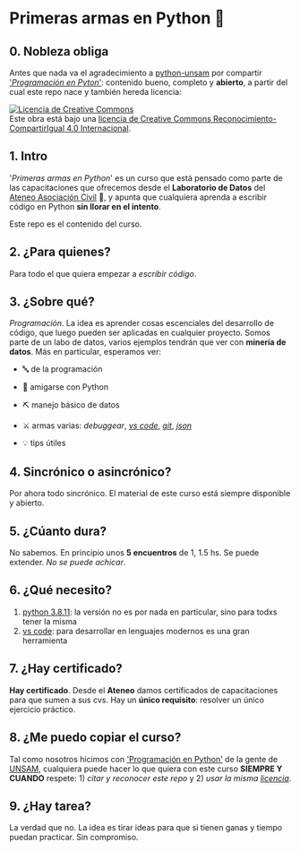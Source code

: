 # Primeras armas en Python 🐍

## 0. Nobleza obliga
Antes que nada va el agradecimiento a [python-unsam](https://github.com/python-unsam) por compartir ['*Programación en Pyton*'](https://github.com/python-unsam/Programacion_en_Python_UNSAM): contenido bueno, completo y **abierto**, a partir del cual este repo nace y también hereda licencia:

<a rel="license" href="http://creativecommons.org/licenses/by-sa/4.0/"><img alt="Licencia de Creative Commons" style="border-width:0" src="https://i.creativecommons.org/l/by-sa/4.0/88x31.png" /></a><br />Este obra está bajo una <a rel="license" href="http://creativecommons.org/licenses/by-sa/4.0/deed.es">licencia de Creative Commons Reconocimiento-CompartirIgual 4.0 Internacional</a>.

## 1. Intro
'*Primeras armas en Python*' es un curso que está pensado como parte de las capacitaciones que ofrecemos desde el **Laboratorio de Datos** del [Ateneo Asociación Civil](https://elateneo.org.ar/) 🤖, y apunta que cualquiera aprenda a escribir código en Python **sin llorar en el intento**.

Este repo es el contenido del curso.

## 2. ¿Para quienes?
Para todo el que quiera empezar a *escribir código*.

## 3. ¿Sobre qué?
*Programación*. La idea es aprender cosas escenciales del desarrollo de código, que luego pueden ser aplicadas en cualquier proyecto. Somos parte de un labo de datos, varios ejemplos tendrán que ver con **minería de datos**. Más en particular, esperamos ver:

- 🔤 de la programación

- 🐍 amigarse con Python

- ⛏️ manejo básico de datos

- ⚔️ armas varias: *debuggear*, [*vs code*](https://code.visualstudio.com/), [*git*](https://git-scm.com/), [*json*](https://www.json.org/json-en.html)

- 💡 tips útiles

## 4. Sincrónico o asincrónico?
Por ahora todo sincrónico. El material de este curso está siempre disponible y abierto.

## 5. ¿Cúanto dura?
No sabemos. En principio unos **5 encuentros** de 1, 1.5 hs. Se puede extender. *No se puede achicar*.

## 6. ¿Qué necesito?

1. [python 3.8.11](https://www.python.org/downloads/release/python-3811/): la versión no es por nada en particular, sino para todxs tener la misma
2. [vs code](https://code.visualstudio.com/): para desarrollar en lenguajes modernos es una gran herramienta

## 7. ¿Hay certificado?
**Hay certificado**. Desde el **Ateneo** damos certificados de capacitaciones para que sumen a sus cvs. Hay un **único requisito**: resolver un único ejercicio práctico.

## 8. ¿Me puedo copiar el curso?
Tal como nosotros hicimos con ['Programación en Python'](https://github.com/python-unsam/Programacion_en_Python_UNSAM) de la gente de [UNSAM](https://github.com/python-unsam), cualquiera puede hacer lo que quiera con este curso **SIEMPRE Y CUANDO** respete: 1) *citar y reconocer este repo* y 2) *usar la misma [licencia](http://creativecommons.org/licenses/by-sa/4.0/deed.es)*.

## 9. ¿Hay tarea?
La verdad que no. La idea es tirar ideas para que si tienen ganas y tiempo puedan practicar. Sin compromiso.
